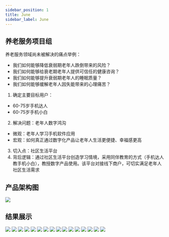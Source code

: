 ```yaml
---
sidebar_position: 1
title: June
sidebar_label: June
---
```


## 养老服务项目组 
养老服务领域尚未被解决的痛点举例：
* 我们如何能够降低衰弱期老年人跌倒带来的风险？
* 我们如何能够给衰老期老年人提供可信任的健康咨询？
* 我们如何能够提升衰弱期老年人的睡眠质量？
* 我们如何能够缓解老年人因失能带来的心理痛苦？

1. 确定主要目标用户：
* 60-75岁手机达人
* 60-75岁手机小白
2. 解决问题：老年人数字鸿沟
* 微观：老年人学习手机软件应用
* 宏观：如何真正通过数字化产品让老年人生活更便捷、幸福感更高
3. 切入点：社区生活平台
4. 背后逻辑：通过社区生活平台创造学习情境，采用同伴教育的方式（手机达人教手机小白），教授数字产品使用。该平台对接线下商户，可切实满足老年人社区生活需求

## 产品架构图
![](../../static/img/产品架构图.jpeg)

## 结果展示
![](../../static/img/1.jpg)
![](../../static/img/2.jpg)
![](../../static/img/3.jpg)
![](../../static/img/4.jpg)
![](../../static/img/5.jpg)
![](../../static/img/6.jpg)
![](../../static/img/7.jpg)
![](../../static/img/8.jpg)
![](../../static/img/9.jpg)
![](../../static/img/10.jpg)
![](../../static/img/11.jpg)
![](../../static/img/12.jpg)
![](../../static/img/13.jpg)
![](../../static/img/14.jpg)
![](../../static/img/15.jpg)
![](../../static/img/16.jpg)